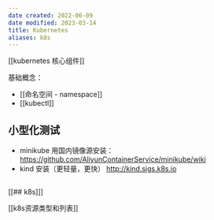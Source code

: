 ```yaml
---
date created: 2022-06-09
date modified: 2023-03-14
title: Kubernetes
aliases: k8s
---
```


[[kubernetes 核心组件]]

基础概念：

- [[命名空间 - namespace]]
- [[kubectl]]

## 小型化测试

- minikube 用国内镜像源安装：  https://github.com/AliyunContainerService/minikube/wiki
- kind 安装（更轻量，更快）  http://kind.sigs.k8s.io


## 

[[## k8s]]]

[[k8s资源类型和列表]]